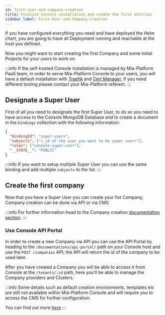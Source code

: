 ```yaml
---
id: first-user-and-company-creation
title: Finalize Console installation and create the first entities
sidebar_label: First-User-and-Company-Creation
---
```


<!--
WARNING: this file was automatically generated by Mia-Platform Doc Aggregator.
DO NOT MODIFY IT BY HAND.
Instead, modify the source file and run the aggregator to regenerate this file.
-->

If you have configured everything you need and have deployed the Helm chart, you are going to have all Deployment running and reachable at the host you defined.

Now you might want to start creating the first Company and some initial Projects for your users to work on.

:::info
If the self-hosted Console installation is managed by Mia-Platform PaaS team, in order to serve Mia-Platform Console to your users, you will have a default installation with [Traefik](../../paas/traefik) and [Cert Manager](../../paas/cert-manager), if you need different tooling please contact your Mia-Platform referent.
:::

## Designate a Super User

First of all you need to designate the first Super User, to do so you need to have access to the Console MongoDB Database and to create a document in the `bindings` collection with the following information:

```json
{
  "bindingId": "super-users",
  "subjects": ["<_id of the user you want to be super user>"],
  "roles": ["console-super-user"],
  "__STATE__": "PUBLIC"
}
```

:::info
If you want to setup multiple Super User you can use the same binding and add multiple `subjects` to the list.
:::

## Create the first company

Now that you have a Super User you can create your fist Company; Company creation can be done via API or via CMS

:::info
For further information head to the Company creation [documentation section](../../development_suite/company/create).
:::

### Use Console API Portal

In order to create a new Company via API you can use the API Portal by heading to the `/documentations/api-portal/` path on your Console host and use the `POST /companies` API; the API will return the id of the company to be used later.

After you have created a Company you will be able to access it from Console at the `/tenants/:id` path, here you'll be able to manage the Company providers and Clusters.

:::info
Some details such as default creation environments, templates etc are still not available within Mia-Platform Console and will require you to access the CMS for further configuration.

You can find out more [here](../../development_suite/company/create#default-configuration-for-a-new-project)
:::
